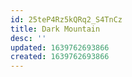 ```yaml
---
id: 25teP4Rz5kQRq2_S4TnCz
title: Dark Mountain
desc: ''
updated: 1639762693866
created: 1639762693866
---
```


